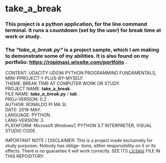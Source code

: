 # take_a_break  

### This project is a python application, for the line command terminal. It runs a countdown (set by the user) for break time at work or study.  

### The **_"take_a_break.py"_** is a project sample, which I am making to demonstrate some of my abilities. It is also found on my portfolio: https://ropimasi.wixsite.com/portfolio .  

CONTENT: UDACITY UD036 PYTHON PROGRAMMING FUNDAMENTALS, MINI-PPROJECT-1-PLUS-BY-MYSELF.  
THEME: BREAK TIME AT COMPUTER WORK OR STUDY.  
PROJECT NAME: **take_a_break**.  
FILE NAME: **_take_a_break.py_** / **_tab_** .  
PROJ-VERSION: 0.2 .  
AUTHOR: RONALDO PI MA SI.  
DATE: 2019-MAY.  
LANGUAGE: PYTHON.  
LANG-VERSION: 3.  
PLATAFORM: Microsoft Windows7, PYTHON 3.7 INTERPRETER, VISUAL STUDIO CODE.  

IMPORTANT NOTE / DISCLAIMER:
This is a project made exclusively for study purposes. Nobody has obliga-
tions, either responsibility on it or its effects. There is no guarantee
it will work correctly. SEE ITS [`LICENSE`](https://raw.githubusercontent.com/ROPIMASI/take_a_break/master/LICENSE) FILE IN THIS REPOSITORY.  

